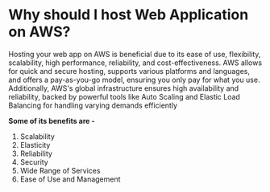 # Why should I host Web Application on AWS?
Hosting your web app on AWS is beneficial due to its ease of use, flexibility, scalability, high performance, reliability, and cost-effectiveness. 
AWS allows for quick and secure hosting, supports various platforms and languages, and offers a pay-as-you-go model, ensuring you only pay for what you use.
Additionally, AWS's global infrastructure ensures high availability and reliability, backed by powerful tools like Auto Scaling and Elastic Load Balancing for handling varying demands efficiently

**Some of its benefits are -**
1. Scalability
2. Elasticity
3. Reliability
4. Security
5. Wide Range of Services
6. Ease of Use and Management
   
